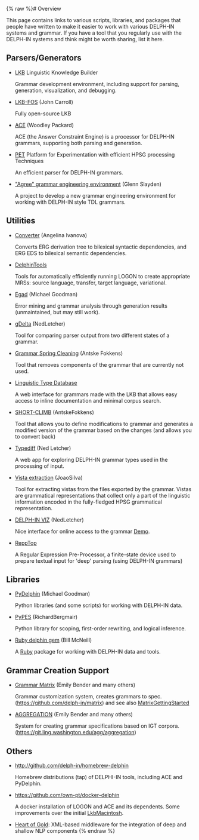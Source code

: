 {% raw %}# Overview

This page contains links to various scripts, libraries, and packages that
people have written to make it easier to work with various DELPH-IN
systems and grammar. If you have a tool that you regularly use with the
DELPH-IN systems and think might be worth sharing, list it here.

## Parsers/Generators

- [LKB](/delph-in/docs/wiki/LkbInstallation) Linguistic Knowledge Builder
  
  Grammar development environment, including support for parsing, generation, visualization, and debugging.
- [LKB-FOS](/delph-in/docs/wiki/LkbFos) (John Carroll)
  
  Fully open-source LKB
- [ACE](/delph-in/docs/wiki/AceTop) (Woodley Packard)
  
  ACE (the Answer Constraint Engine) is a processor for DELPH-IN grammars, supporting both parsing and generation.
- [PET](/delph-in/docs/wiki/PetTop) Platform for Experimentation with efficient HPSG processing Techniques
  
  An efficient parser for DELPH-IN grammars.
- ["Agree" grammar engineering environment](/delph-in/docs/wiki/AgreeTop) (Glenn Slayden)
  
  A project to develop a new grammar engineering environment for working with DELPH-IN style TDL grammars.

## Utilities

- [Converter](/delph-in/docs/wiki/DTConverter) (Angelina Ivanova)
  
  Converts ERG derivation tree to bilexical syntactic dependencies, and ERG EDS to bilexical semantic dependencies.
- [DelphinTools](/delph-in/docs/wiki/DelphinTools)
  
  Tools for automatically efficiently running LOGON to create appropriate MRSs: source language, transfer, target language, variational.
- [Egad](/delph-in/docs/wiki/EgadTop) (Michael Goodman)
  
  Error mining and grammar analysis through generation results (unmaintained, but may still work).
- [gDelta](/delph-in/docs/wiki/GDeltaTop) (NedLetcher)
  
  Tool for comparing parser output from two different states of a grammar.
- [Grammar Spring Cleaning](/delph-in/docs/wiki/SpringCleaningTop) (Antske Fokkens)
  
  Tool that removes components of the grammar that are currently not used.
- [Linguistic Type Database](/delph-in/docs/wiki/LkbLtdb)
  
  A web interface for grammars made with the LKB that allows easy access to inline documentation and minimal corpus search.
- [SHORT-CLIMB](/delph-in/docs/wiki/ClimbShortClimb) (AntskeFokkens)
  
  Tool that allows you to define modifications to grammar and generates a modified version of the grammar based on the changes (and allows you to convert back)
- [Typediff](/delph-in/docs/wiki/TypediffTop) (Ned Letcher)
  
  A web app for exploring DELPH-IN grammar types used in the processing of input.
- [Vista extraction](/delph-in/docs/wiki/VistaExtractionTop) (JoaoSilva)
  
  Tool for extracting vistas from the files exported by the grammar. Vistas are grammatical representations that collect only a part of the linguistic information encoded in the fully-fledged HPSG grammatical representation.
- [DELPH-IN VIZ](https://github.com/delph-in/delphin-viz) (NedLetcher) 
  
  Nice interface for online access to the grammar [Demo](http://delph-in.github.io/delphin-viz/demo/).
- [ReppTop](/delph-in/docs/wiki/ReppTop)
  
  A Regular Expression Pre-Processor, a finite-state device used to prepare textual input for 'deep' parsing (using DELPH-IN grammars)

## Libraries

- [PyDelphin](/delph-in/pydelphin) (Michael Goodman)
  
  Python libraries (and some scripts) for working with DELPH-IN data.
- [PyPES](http://www.semantilog.org/pypes.html) (RichardBergmair)
  
  Python library for scoping, first-order rewriting, and logical inference.
- [Ruby delphin gem](https://rubygems.org/gems/delphin) (Bill McNeill)
  
  A [Ruby](http://www.ruby-lang.org) package for working with DELPH-IN data and tools.

## Grammar Creation Support

- [Grammar Matrix](http://matrix.ling.washington.edu/index.html) (Emily Bender and many others)
  
  Grammar customization system, creates grammars to spec. (https://github.com/delph-in/matrix) and see also [MatrixGettingStarted](/delph-in/docs/wiki/MatrixGettingStarted)
- [AGGREGATION](http://depts.washington.edu/uwcl/aggregation/) (Emily Bender and many others)
  
  System for creating grammar specifications based on IGT corpora. (https://git.ling.washington.edu/agg/aggregation)

## Others

- http://github.com/delph-in/homebrew-delphin
  
  Homebrew distributions (tap) of DELPHI-IN tools, including ACE and PyDelphin.
- https://github.com/own-pt/docker-delphin
  
  A docker installation of LOGON and ACE and its dependents. Some improvements over the initial [LkbMacintosh](/delph-in/docs/wiki/LkbMacintosh).
- [Heart of Gold](https://blog.inductorsoftware.com/docsproto/garage/HeartofgoldTop): XML-based middleware for the integration of deep and shallow NLP components
<update date omitted for speed>{% endraw %}